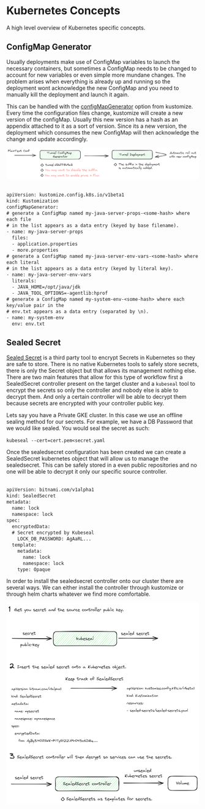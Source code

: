 # Kubernetes Concepts

A high level overview of Kubernetes specific concepts.

## ConfigMap Generator

Usually deployments make use of ConfigMap variables to launch the necessary 
containers, but sometimes a ConfigMap needs to be changed to account for new
variables or even simple more mundane changes. The problem arises when everything
is already up and running so the deployment wont acknowledge the new ConfigMap and
you need to manually kill the deployment and launch it again. 

This can be handled with the [configMapGenerator](https://github.com/openshift/kubernetes-kubectl/blob/master/docs/book/pages/reference/kustomize.md#configmapgenerator) option from kustomize. Every time 
the configuration files change, kustomize will create a new version of the configMap. 
Usually this new version has a hash as an appendix attached to it as a sort of 
version. Since its a new version, the deployment which consumes the new ConfigMap will 
then acknowledge the change and update accordingly. 

![ConfigMap Generator workflow](images/ConfigMap%20Generator.png)

```

apiVersion: kustomize.config.k8s.io/v1beta1
kind: Kustomization
configMapGenerator:
# generate a ConfigMap named my-java-server-props-<some-hash> where each file
# in the list appears as a data entry (keyed by base filename).
- name: my-java-server-props
  files:
  - application.properties
  - more.properties
# generate a ConfigMap named my-java-server-env-vars-<some-hash> where each literal
# in the list appears as a data entry (keyed by literal key).
- name: my-java-server-env-vars
  literals:	
  - JAVA_HOME=/opt/java/jdk
  - JAVA_TOOL_OPTIONS=-agentlib:hprof
# generate a ConfigMap named my-system-env-<some-hash> where each key/value pair in the
# env.txt appears as a data entry (separated by \n).
- name: my-system-env
  env: env.txt

```

## Sealed Secret

[Sealed Secret](https://github.com/bitnami-labs/sealed-secrets/tree/main) is a third party tool to encrypt Secrets in Kubernetes so they are
safe to store. There is no native Kubernetes tools to safely store secrets, there 
is only the Secret object but that allows its management nothing else. There are two 
main features that allow for this type of workflow first a SealedSecret controller 
present on the target cluster and a ``kubeseal`` tool to encrypt the secrets so only 
the controller and nobody else is able to decrypt them. And only a certain controller
will be able to decrypt them because secrets are encrypted with your controller public
key.

Lets say you have a Private GKE cluster. In this case we use an offline sealing method
for our secrets. For example, we have a DB Password that we would like sealed. You
would seal the secret as such:

``kubeseal --cert=cert.pem<secret.yaml``

Once the sealedsecret configuration has been created we can create a SealedSecret
kubernetes object that will allow us to manage the sealedsecret. This can be safely
stored in a even public repositories and no one will be able to decrypt it only our 
specific source controller.

```

apiVersion: bitnami.com/v1alpha1
kind: SealedSecret
metadata:
  name: lock
  namespace: lock
spec:
  encryptedData:
  # Secret encrypted by Kubeseal
    LOCK_DB_PASSWORD: AgAaRL...
  template:
    metadata:
      name: lock
      namespace: lock
    type: Opaque

```

In order to install the sealedsecret controller onto our cluster there are several
ways. We can either install the controller through kustomize or through helm charts
whatever we find more comfortable.

![SealedSecrets Workflow](images/SealedSecret.png)